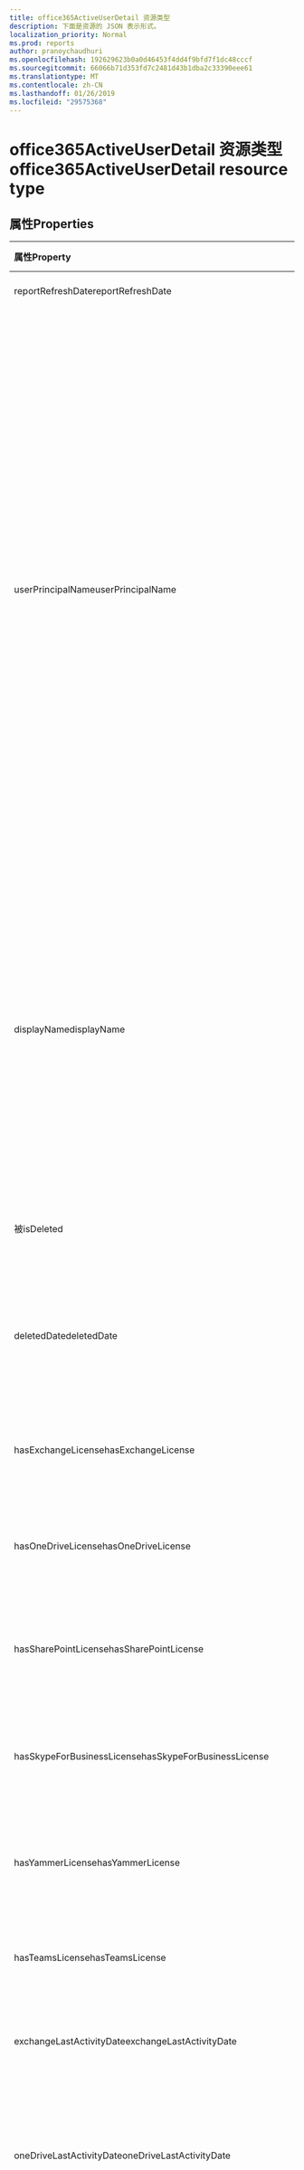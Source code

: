 ```yaml
---
title: office365ActiveUserDetail 资源类型
description: 下面是资源的 JSON 表示形式。
localization_priority: Normal
ms.prod: reports
author: pranoychaudhuri
ms.openlocfilehash: 192629623b0a0d46453f4dd4f9bfd7f1dc48cccf
ms.sourcegitcommit: 66066b71d353fd7c2481d43b1dba2c33390eee61
ms.translationtype: MT
ms.contentlocale: zh-CN
ms.lasthandoff: 01/26/2019
ms.locfileid: "29575368"
---
```

# <a name="office365activeuserdetail-resource-type"></a><span data-ttu-id="66bb5-103">office365ActiveUserDetail 资源类型</span><span class="sxs-lookup"><span data-stu-id="66bb5-103">office365ActiveUserDetail resource type</span></span>

## <a name="properties"></a><span data-ttu-id="66bb5-104">属性</span><span class="sxs-lookup"><span data-stu-id="66bb5-104">Properties</span></span>

| <span data-ttu-id="66bb5-105">属性</span><span class="sxs-lookup"><span data-stu-id="66bb5-105">Property</span></span>                          | <span data-ttu-id="66bb5-106">类型</span><span class="sxs-lookup"><span data-stu-id="66bb5-106">Type</span></span>              | <span data-ttu-id="66bb5-107">说明</span><span class="sxs-lookup"><span data-stu-id="66bb5-107">Description</span></span>                              |
| :-------------------------------- | :---------------- | ---------------------------------------- |
| <span data-ttu-id="66bb5-108">reportRefreshDate</span><span class="sxs-lookup"><span data-stu-id="66bb5-108">reportRefreshDate</span></span>                 | <span data-ttu-id="66bb5-109">Date</span><span class="sxs-lookup"><span data-stu-id="66bb5-109">Date</span></span>              | <span data-ttu-id="66bb5-110">内容最晚日期。</span><span class="sxs-lookup"><span data-stu-id="66bb5-110">The latest date of the content.</span></span>          |
| <span data-ttu-id="66bb5-111">userPrincipalName</span><span class="sxs-lookup"><span data-stu-id="66bb5-111">userPrincipalName</span></span>                 | <span data-ttu-id="66bb5-112">String</span><span class="sxs-lookup"><span data-stu-id="66bb5-112">String</span></span>            | <span data-ttu-id="66bb5-113">用户主体名称 (UPN) 的用户。</span><span class="sxs-lookup"><span data-stu-id="66bb5-113">The user principal name (UPN) of the user.</span></span> <span data-ttu-id="66bb5-114">UPN 是基于 Internet 标准 RFC 822 用户 Internet 风格登录名。</span><span class="sxs-lookup"><span data-stu-id="66bb5-114">The UPN is an Internet-style login name for the user based on the Internet standard RFC 822.</span></span> <span data-ttu-id="66bb5-115">按照惯例，这应映射到用户的电子邮件名称。</span><span class="sxs-lookup"><span data-stu-id="66bb5-115">By convention, this should map to the user's email name.</span></span> <span data-ttu-id="66bb5-116">常规格式为 alias@domain，域必须存在于中的已验证域的租户的集合。</span><span class="sxs-lookup"><span data-stu-id="66bb5-116">The general format is alias@domain, where domain must be present in the tenant’s collection of verified domains.</span></span> <span data-ttu-id="66bb5-117">创建用户时此属性是必需的。</span><span class="sxs-lookup"><span data-stu-id="66bb5-117">This property is required when a user is created.</span></span> |
| <span data-ttu-id="66bb5-118">displayName</span><span class="sxs-lookup"><span data-stu-id="66bb5-118">displayName</span></span>                       | <span data-ttu-id="66bb5-119">String</span><span class="sxs-lookup"><span data-stu-id="66bb5-119">String</span></span>            | <span data-ttu-id="66bb5-120">用户通讯簿中显示的名称。</span><span class="sxs-lookup"><span data-stu-id="66bb5-120">The name displayed in the address book for the user.</span></span> <span data-ttu-id="66bb5-121">这通常是用户名字、中间名首字母和姓氏的组合。</span><span class="sxs-lookup"><span data-stu-id="66bb5-121">This is usually the combination of the user's first name, middle initial, and last name.</span></span> <span data-ttu-id="66bb5-122">此属性在创建用户时是必需的，并且在更新过程中不能清除。</span><span class="sxs-lookup"><span data-stu-id="66bb5-122">This property is required when a user is created and it cannot be cleared during updates.</span></span> |
| <span data-ttu-id="66bb5-123">被</span><span class="sxs-lookup"><span data-stu-id="66bb5-123">isDeleted</span></span>                         | <span data-ttu-id="66bb5-124">布尔值</span><span class="sxs-lookup"><span data-stu-id="66bb5-124">Boolean</span></span>           | <span data-ttu-id="66bb5-125">此用户是否已被删除或软删除。</span><span class="sxs-lookup"><span data-stu-id="66bb5-125">Whether this user has been deleted or soft deleted.</span></span> |
| <span data-ttu-id="66bb5-126">deletedDate</span><span class="sxs-lookup"><span data-stu-id="66bb5-126">deletedDate</span></span>                       | <span data-ttu-id="66bb5-127">Date</span><span class="sxs-lookup"><span data-stu-id="66bb5-127">Date</span></span>              | <span data-ttu-id="66bb5-128">删除操作发生的日期。</span><span class="sxs-lookup"><span data-stu-id="66bb5-128">The date when the delete operation happened.</span></span> <span data-ttu-id="66bb5-129">用户未被删除时，默认值为"null"。</span><span class="sxs-lookup"><span data-stu-id="66bb5-129">Default value is "null" when the user has not been deleted.</span></span> |
| <span data-ttu-id="66bb5-130">hasExchangeLicense</span><span class="sxs-lookup"><span data-stu-id="66bb5-130">hasExchangeLicense</span></span>                | <span data-ttu-id="66bb5-131">布尔值</span><span class="sxs-lookup"><span data-stu-id="66bb5-131">Boolean</span></span>           | <span data-ttu-id="66bb5-132">是否已分配用户的 Exchange 许可证。</span><span class="sxs-lookup"><span data-stu-id="66bb5-132">Whether the user has been assigned an Exchange license.</span></span> |
| <span data-ttu-id="66bb5-133">hasOneDriveLicense</span><span class="sxs-lookup"><span data-stu-id="66bb5-133">hasOneDriveLicense</span></span>                | <span data-ttu-id="66bb5-134">布尔值</span><span class="sxs-lookup"><span data-stu-id="66bb5-134">Boolean</span></span>           | <span data-ttu-id="66bb5-135">是否具有已为用户分配 OneDrive 许可证。</span><span class="sxs-lookup"><span data-stu-id="66bb5-135">Whether the user has been assigned a OneDrive license.</span></span> |
| <span data-ttu-id="66bb5-136">hasSharePointLicense</span><span class="sxs-lookup"><span data-stu-id="66bb5-136">hasSharePointLicense</span></span>              | <span data-ttu-id="66bb5-137">布尔值</span><span class="sxs-lookup"><span data-stu-id="66bb5-137">Boolean</span></span>           | <span data-ttu-id="66bb5-138">是否具有已为用户分配 SharePoint 许可证。</span><span class="sxs-lookup"><span data-stu-id="66bb5-138">Whether the user has been assigned a SharePoint license.</span></span> |
| <span data-ttu-id="66bb5-139">hasSkypeForBusinessLicense</span><span class="sxs-lookup"><span data-stu-id="66bb5-139">hasSkypeForBusinessLicense</span></span>        | <span data-ttu-id="66bb5-140">布尔值</span><span class="sxs-lookup"><span data-stu-id="66bb5-140">Boolean</span></span>           | <span data-ttu-id="66bb5-141">是否具有已为用户分配 Skype 的业务许可证。</span><span class="sxs-lookup"><span data-stu-id="66bb5-141">Whether the user has been assigned a Skype For Business license.</span></span> |
| <span data-ttu-id="66bb5-142">hasYammerLicense</span><span class="sxs-lookup"><span data-stu-id="66bb5-142">hasYammerLicense</span></span>                  | <span data-ttu-id="66bb5-143">布尔值</span><span class="sxs-lookup"><span data-stu-id="66bb5-143">Boolean</span></span>           | <span data-ttu-id="66bb5-144">是否具有已为用户分配 Yammer 许可证。</span><span class="sxs-lookup"><span data-stu-id="66bb5-144">Whether the user has been assigned a Yammer license.</span></span> |
| <span data-ttu-id="66bb5-145">hasTeamsLicense</span><span class="sxs-lookup"><span data-stu-id="66bb5-145">hasTeamsLicense</span></span>                   | <span data-ttu-id="66bb5-146">布尔值</span><span class="sxs-lookup"><span data-stu-id="66bb5-146">Boolean</span></span>           | <span data-ttu-id="66bb5-147">是否具有已为用户分配的工作组许可证。</span><span class="sxs-lookup"><span data-stu-id="66bb5-147">Whether the user has been assigned a Teams license.</span></span> |
| <span data-ttu-id="66bb5-148">exchangeLastActivityDate</span><span class="sxs-lookup"><span data-stu-id="66bb5-148">exchangeLastActivityDate</span></span>          | <span data-ttu-id="66bb5-149">Date</span><span class="sxs-lookup"><span data-stu-id="66bb5-149">Date</span></span>              | <span data-ttu-id="66bb5-150">用户上次读取或发送电子邮件的日期。</span><span class="sxs-lookup"><span data-stu-id="66bb5-150">The date when user last read or sent email.</span></span> |
| <span data-ttu-id="66bb5-151">oneDriveLastActivityDate</span><span class="sxs-lookup"><span data-stu-id="66bb5-151">oneDriveLastActivityDate</span></span>          | <span data-ttu-id="66bb5-152">Date</span><span class="sxs-lookup"><span data-stu-id="66bb5-152">Date</span></span>              | <span data-ttu-id="66bb5-153">用户上次查看或编辑文件的日期内部或外部，共享文件，或同步文件。</span><span class="sxs-lookup"><span data-stu-id="66bb5-153">The date when user last viewed or edited files, shared files internally or externally, or synced files.</span></span> |
| <span data-ttu-id="66bb5-154">sharePointLastActivityDate</span><span class="sxs-lookup"><span data-stu-id="66bb5-154">sharePointLastActivityDate</span></span>        | <span data-ttu-id="66bb5-155">Date</span><span class="sxs-lookup"><span data-stu-id="66bb5-155">Date</span></span>              | <span data-ttu-id="66bb5-156">用户上次查看或编辑文件的日期共享文件内部或外部同步文件，或查看 SharePoint 页面。</span><span class="sxs-lookup"><span data-stu-id="66bb5-156">The date when user last viewed or edited files, shared files internally or externally, synced files, or viewed SharePoint pages.</span></span> |
| <span data-ttu-id="66bb5-157">skypeForBusinessLastActivityDate</span><span class="sxs-lookup"><span data-stu-id="66bb5-157">skypeForBusinessLastActivityDate</span></span>  | <span data-ttu-id="66bb5-158">Date</span><span class="sxs-lookup"><span data-stu-id="66bb5-158">Date</span></span>              | <span data-ttu-id="66bb5-159">当用户上次组织或参加会议，或加入对等会话的日期。</span><span class="sxs-lookup"><span data-stu-id="66bb5-159">The date when user last organized or participated in conferences, or joined peer-to-peer sessions.</span></span> |
| <span data-ttu-id="66bb5-160">yammerLastActivityDate</span><span class="sxs-lookup"><span data-stu-id="66bb5-160">yammerLastActivityDate</span></span>            | <span data-ttu-id="66bb5-161">Date</span><span class="sxs-lookup"><span data-stu-id="66bb5-161">Date</span></span>              | <span data-ttu-id="66bb5-162">当用户上次发布、 读取或喜欢消息日期。</span><span class="sxs-lookup"><span data-stu-id="66bb5-162">The date when user last posted, read, or liked message.</span></span> |
| <span data-ttu-id="66bb5-163">teamsLastActivityDate</span><span class="sxs-lookup"><span data-stu-id="66bb5-163">teamsLastActivityDate</span></span>             | <span data-ttu-id="66bb5-164">Date</span><span class="sxs-lookup"><span data-stu-id="66bb5-164">Date</span></span>              | <span data-ttu-id="66bb5-165">当用户上次发布消息团队通道中的日期私人聊天会话中发送的邮件，或参与会议或进行呼叫。</span><span class="sxs-lookup"><span data-stu-id="66bb5-165">The date when user last posted messages in team channels, sent messages in private chat sessions, or participated in meetings or calls.</span></span> |
| <span data-ttu-id="66bb5-166">exchangeLicenseAssignDate</span><span class="sxs-lookup"><span data-stu-id="66bb5-166">exchangeLicenseAssignDate</span></span>         | <span data-ttu-id="66bb5-167">Date</span><span class="sxs-lookup"><span data-stu-id="66bb5-167">Date</span></span>              | <span data-ttu-id="66bb5-168">用户已分配的 Exchange 许可证的最后一个日期。</span><span class="sxs-lookup"><span data-stu-id="66bb5-168">The last date when the user was assigned an Exchange license.</span></span> |
| <span data-ttu-id="66bb5-169">oneDriveLicenseAssignDate</span><span class="sxs-lookup"><span data-stu-id="66bb5-169">oneDriveLicenseAssignDate</span></span>         | <span data-ttu-id="66bb5-170">Date</span><span class="sxs-lookup"><span data-stu-id="66bb5-170">Date</span></span>              | <span data-ttu-id="66bb5-171">用户已分配 OneDrive 许可证的最后一个日期。</span><span class="sxs-lookup"><span data-stu-id="66bb5-171">The last date when the user was assigned a OneDrive license.</span></span> |
| <span data-ttu-id="66bb5-172">sharePointLicenseAssignDate</span><span class="sxs-lookup"><span data-stu-id="66bb5-172">sharePointLicenseAssignDate</span></span>       | <span data-ttu-id="66bb5-173">Date</span><span class="sxs-lookup"><span data-stu-id="66bb5-173">Date</span></span>              | <span data-ttu-id="66bb5-174">用户已分配 SharePoint 许可证的最后一个日期。</span><span class="sxs-lookup"><span data-stu-id="66bb5-174">The last date when the user was assigned a SharePoint license.</span></span> |
| <span data-ttu-id="66bb5-175">skypeForBusinessLicenseAssignDate</span><span class="sxs-lookup"><span data-stu-id="66bb5-175">skypeForBusinessLicenseAssignDate</span></span> | <span data-ttu-id="66bb5-176">Date</span><span class="sxs-lookup"><span data-stu-id="66bb5-176">Date</span></span>              | <span data-ttu-id="66bb5-177">用户已分配的 Skype 的业务许可证的最后一个日期。</span><span class="sxs-lookup"><span data-stu-id="66bb5-177">The last date when the user was assigned a Skype For Business license.</span></span> |
| <span data-ttu-id="66bb5-178">yammerLicenseAssignDate</span><span class="sxs-lookup"><span data-stu-id="66bb5-178">yammerLicenseAssignDate</span></span>           | <span data-ttu-id="66bb5-179">Date</span><span class="sxs-lookup"><span data-stu-id="66bb5-179">Date</span></span>              | <span data-ttu-id="66bb5-180">用户已分配的 Yammer 许可证的最后一个日期。</span><span class="sxs-lookup"><span data-stu-id="66bb5-180">The last date when the user was assigned a Yammer license.</span></span> |
| <span data-ttu-id="66bb5-181">teamsLicenseAssignDate</span><span class="sxs-lookup"><span data-stu-id="66bb5-181">teamsLicenseAssignDate</span></span>            | <span data-ttu-id="66bb5-182">Date</span><span class="sxs-lookup"><span data-stu-id="66bb5-182">Date</span></span>              | <span data-ttu-id="66bb5-183">用户已分配的团队许可证的最后一个日期。</span><span class="sxs-lookup"><span data-stu-id="66bb5-183">The last date when the user was assigned a Teams license.</span></span> |
| <span data-ttu-id="66bb5-184">assignedProducts</span><span class="sxs-lookup"><span data-stu-id="66bb5-184">assignedProducts</span></span>                  | <span data-ttu-id="66bb5-185">String 集合</span><span class="sxs-lookup"><span data-stu-id="66bb5-185">String collection</span></span> | <span data-ttu-id="66bb5-186">为用户分配的所有产品。</span><span class="sxs-lookup"><span data-stu-id="66bb5-186">All the products assigned for the user.</span></span>  |

## <a name="json-representation"></a><span data-ttu-id="66bb5-187">JSON 表示形式</span><span class="sxs-lookup"><span data-stu-id="66bb5-187">JSON representation</span></span>

<span data-ttu-id="66bb5-188">下面是资源的 JSON 表示形式。</span><span class="sxs-lookup"><span data-stu-id="66bb5-188">The following is a JSON representation of the resource.</span></span>

<!-- {
  "blockType": "resource",
  "@odata.type": "microsoft.graph.office365ActiveUserDetail"
} -->

```json
{
  "reportRefreshDate": "Date", 
  "userPrincipalName": "String", 
  "displayName": "String", 
  "isDeleted": true, 
  "deletedDate": "Date", 
  "hasExchangeLicense": true, 
  "hasOneDriveLicense": true, 
  "hasSharePointLicense": true, 
  "hasSkypeForBusinessLicense": true, 
  "hasYammerLicense": true, 
  "hasTeamsLicense": true, 
  "exchangeLastActivityDate": "Date", 
  "oneDriveLastActivityDate": "Date", 
  "sharePointLastActivityDate": "Date", 
  "skypeForBusinessLastActivityDate": "Date", 
  "yammerLastActivityDate": "Date", 
  "teamsLastActivityDate": "Date", 
  "exchangeLicenseAssignDate": "Date", 
  "oneDriveLicenseAssignDate": "Date", 
  "sharePointLicenseAssignDate": "Date", 
  "skypeForBusinessLicenseAssignDate": "Date", 
  "yammerLicenseAssignDate": "Date", 
  "teamsLicenseAssignDate": "Date", 
  "assignedProducts": ["String"]
}
```
